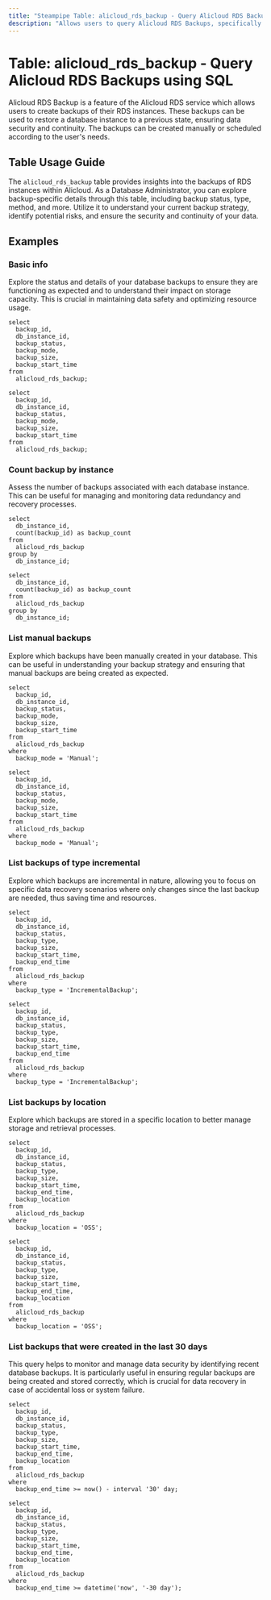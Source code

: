 ```yaml
---
title: "Steampipe Table: alicloud_rds_backup - Query Alicloud RDS Backups using SQL"
description: "Allows users to query Alicloud RDS Backups, specifically details about each backup such as backup status, type, method, and more, providing insights into the backup strategy and potential risks."
---
```


# Table: alicloud_rds_backup - Query Alicloud RDS Backups using SQL

Alicloud RDS Backup is a feature of the Alicloud RDS service which allows users to create backups of their RDS instances. These backups can be used to restore a database instance to a previous state, ensuring data security and continuity. The backups can be created manually or scheduled according to the user's needs.

## Table Usage Guide

The `alicloud_rds_backup` table provides insights into the backups of RDS instances within Alicloud. As a Database Administrator, you can explore backup-specific details through this table, including backup status, type, method, and more. Utilize it to understand your current backup strategy, identify potential risks, and ensure the security and continuity of your data.

## Examples

### Basic info
Explore the status and details of your database backups to ensure they are functioning as expected and to understand their impact on storage capacity. This is crucial in maintaining data safety and optimizing resource usage.

```sql+postgres
select
  backup_id,
  db_instance_id,
  backup_status,
  backup_mode,
  backup_size,
  backup_start_time
from
  alicloud_rds_backup;
```

```sql+sqlite
select
  backup_id,
  db_instance_id,
  backup_status,
  backup_mode,
  backup_size,
  backup_start_time
from
  alicloud_rds_backup;
```

### Count backup by instance
Assess the number of backups associated with each database instance. This can be useful for managing and monitoring data redundancy and recovery processes.

```sql+postgres
select
  db_instance_id,
  count(backup_id) as backup_count
from
  alicloud_rds_backup
group by
  db_instance_id;
```

```sql+sqlite
select
  db_instance_id,
  count(backup_id) as backup_count
from
  alicloud_rds_backup
group by
  db_instance_id;
```

### List manual backups
Explore which backups have been manually created in your database. This can be useful in understanding your backup strategy and ensuring that manual backups are being created as expected.

```sql+postgres
select
  backup_id,
  db_instance_id,
  backup_status,
  backup_mode,
  backup_size,
  backup_start_time
from
  alicloud_rds_backup
where
  backup_mode = 'Manual';
```

```sql+sqlite
select
  backup_id,
  db_instance_id,
  backup_status,
  backup_mode,
  backup_size,
  backup_start_time
from
  alicloud_rds_backup
where
  backup_mode = 'Manual';
```

### List backups of type incremental
Explore which backups are incremental in nature, allowing you to focus on specific data recovery scenarios where only changes since the last backup are needed, thus saving time and resources.

```sql+postgres
select
  backup_id,
  db_instance_id,
  backup_status,
  backup_type,
  backup_size,
  backup_start_time,
  backup_end_time
from
  alicloud_rds_backup
where
  backup_type = 'IncrementalBackup';
```

```sql+sqlite
select
  backup_id,
  db_instance_id,
  backup_status,
  backup_type,
  backup_size,
  backup_start_time,
  backup_end_time
from
  alicloud_rds_backup
where
  backup_type = 'IncrementalBackup';
```

### List backups by location
Explore which backups are stored in a specific location to better manage storage and retrieval processes.

```sql+postgres
select
  backup_id,
  db_instance_id,
  backup_status,
  backup_type,
  backup_size,
  backup_start_time,
  backup_end_time,
  backup_location
from
  alicloud_rds_backup
where
  backup_location = 'OSS';
```

```sql+sqlite
select
  backup_id,
  db_instance_id,
  backup_status,
  backup_type,
  backup_size,
  backup_start_time,
  backup_end_time,
  backup_location
from
  alicloud_rds_backup
where
  backup_location = 'OSS';
```

### List backups that were created in the last 30 days
This query helps to monitor and manage data security by identifying recent database backups. It is particularly useful in ensuring regular backups are being created and stored correctly, which is crucial for data recovery in case of accidental loss or system failure.

```sql+postgres
select
  backup_id,
  db_instance_id,
  backup_status,
  backup_type,
  backup_size,
  backup_start_time,
  backup_end_time,
  backup_location
from
  alicloud_rds_backup
where
  backup_end_time >= now() - interval '30' day;
```

```sql+sqlite
select
  backup_id,
  db_instance_id,
  backup_status,
  backup_type,
  backup_size,
  backup_start_time,
  backup_end_time,
  backup_location
from
  alicloud_rds_backup
where
  backup_end_time >= datetime('now', '-30 day');
```